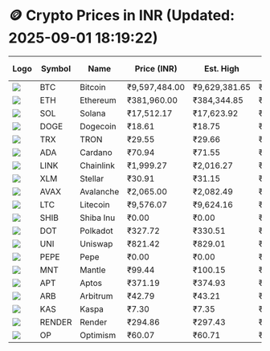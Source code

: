 # 🪙 Crypto Prices in INR (Updated: 2025-09-01 18:19:22)

| Logo | Symbol | Name       | Price (INR) | Est. High | Est. Low | Gross Profit | Fees | Net Profit | ROI % |
|------|--------|------------|-------------|-----------|----------|---------------|------|-------------|--------|
| ![](https://coin-images.coingecko.com/coins/images/1/large/bitcoin.png?1696501400) | BTC    | Bitcoin    | ₹9,597,484.00 | ₹9,629,381.65 | ₹9,565,586.35 | ₹666.93 | ₹200.00 | ₹466.93 | 0.47% |
| ![](https://coin-images.coingecko.com/coins/images/279/large/ethereum.png?1696501628) | ETH    | Ethereum   | ₹381,960.00 | ₹384,344.85 | ₹379,575.15 | ₹1,256.59 | ₹200.00 | ₹1,056.59 | 1.06% |
| ![](https://coin-images.coingecko.com/coins/images/4128/large/solana.png?1718769756) | SOL    | Solana     | ₹17,512.17 | ₹17,623.92 | ₹17,400.42 | ₹1,284.43 | ₹200.00 | ₹1,084.43 | 1.08% |
| ![](https://coin-images.coingecko.com/coins/images/5/large/dogecoin.png?1696501409) | DOGE   | Dogecoin   | ₹18.61 | ₹18.75 | ₹18.47 | ₹1,494.15 | ₹200.00 | ₹1,294.15 | 1.29% |
| ![](https://coin-images.coingecko.com/coins/images/1094/large/tron-logo.png?1696502193) | TRX    | TRON       | ₹29.55 | ₹29.66 | ₹29.44 | ₹733.65 | ₹200.00 | ₹533.65 | 0.53% |
| ![](https://coin-images.coingecko.com/coins/images/975/large/cardano.png?1696502090) | ADA    | Cardano    | ₹70.94 | ₹71.55 | ₹70.33 | ₹1,749.02 | ₹200.00 | ₹1,549.02 | 1.55% |
| ![](https://coin-images.coingecko.com/coins/images/877/large/chainlink-new-logo.png?1696502009) | LINK   | Chainlink  | ₹1,999.27 | ₹2,016.27 | ₹1,982.27 | ₹1,715.15 | ₹200.00 | ₹1,515.15 | 1.52% |
| ![](https://coin-images.coingecko.com/coins/images/100/large/fmpFRHHQ_400x400.jpg?1735231350) | XLM    | Stellar    | ₹30.91 | ₹31.15 | ₹30.67 | ₹1,565.05 | ₹200.00 | ₹1,365.05 | 1.37% |
| ![](https://coin-images.coingecko.com/coins/images/12559/large/Avalanche_Circle_RedWhite_Trans.png?1696512369) | AVAX   | Avalanche  | ₹2,065.00 | ₹2,082.49 | ₹2,047.51 | ₹1,708.71 | ₹200.00 | ₹1,508.71 | 1.51% |
| ![](https://coin-images.coingecko.com/coins/images/2/large/litecoin.png?1696501400) | LTC    | Litecoin   | ₹9,576.07 | ₹9,624.16 | ₹9,527.98 | ₹1,009.42 | ₹200.00 | ₹809.42 | 0.81% |
| ![](https://coin-images.coingecko.com/coins/images/11939/large/shiba.png?1696511800) | SHIB   | Shiba Inu  | ₹0.00 | ₹0.00 | ₹0.00 | ₹1,583.54 | ₹200.00 | ₹1,383.54 | 1.38% |
| ![](https://coin-images.coingecko.com/coins/images/12171/large/polkadot.png?1696512008) | DOT    | Polkadot   | ₹327.72 | ₹330.51 | ₹324.93 | ₹1,720.09 | ₹200.00 | ₹1,520.09 | 1.52% |
| ![](https://coin-images.coingecko.com/coins/images/12504/large/uniswap-logo.png?1720676669) | UNI    | Uniswap    | ₹821.42 | ₹829.01 | ₹813.83 | ₹1,864.88 | ₹200.00 | ₹1,664.88 | 1.66% |
| ![](https://coin-images.coingecko.com/coins/images/29850/large/pepe-token.jpeg?1696528776) | PEPE   | Pepe       | ₹0.00 | ₹0.00 | ₹0.00 | ₹1,589.44 | ₹200.00 | ₹1,389.44 | 1.39% |
| ![](https://coin-images.coingecko.com/coins/images/30980/large/Mantle-Logo-mark.png?1739213200) | MNT    | Mantle     | ₹99.44 | ₹100.15 | ₹98.73 | ₹1,446.43 | ₹200.00 | ₹1,246.43 | 1.25% |
| ![](https://coin-images.coingecko.com/coins/images/26455/large/aptos_round.png?1696525528) | APT    | Aptos      | ₹371.19 | ₹374.93 | ₹367.45 | ₹2,033.73 | ₹200.00 | ₹1,833.73 | 1.83% |
| ![](https://coin-images.coingecko.com/coins/images/16547/large/arb.jpg?1721358242) | ARB    | Arbitrum   | ₹42.79 | ₹43.21 | ₹42.37 | ₹1,975.38 | ₹200.00 | ₹1,775.38 | 1.78% |
| ![](https://coin-images.coingecko.com/coins/images/25751/large/kaspa-icon-exchanges.png?1696524837) | KAS    | Kaspa      | ₹7.30 | ₹7.35 | ₹7.25 | ₹1,490.48 | ₹200.00 | ₹1,290.48 | 1.29% |
| ![](https://coin-images.coingecko.com/coins/images/11636/large/rndr.png?1696511529) | RENDER | Render     | ₹294.86 | ₹297.43 | ₹292.29 | ₹1,760.25 | ₹200.00 | ₹1,560.25 | 1.56% |
| ![](https://coin-images.coingecko.com/coins/images/25244/large/Optimism.png?1696524385) | OP     | Optimism   | ₹60.07 | ₹60.71 | ₹59.43 | ₹2,155.50 | ₹200.00 | ₹1,955.50 | 1.96% |

